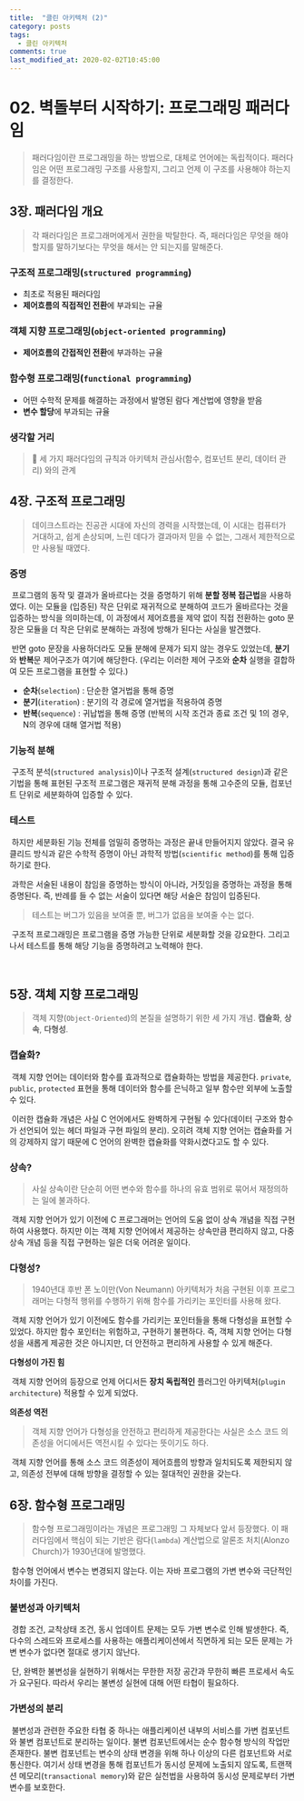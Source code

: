 ```yaml
---
title:  "클린 아키텍처 (2)"
category: posts
tags:
  - 클린 아키텍처
comments: true
last_modified_at: 2020-02-02T10:45:00
---
```


# 02. 벽돌부터 시작하기: 프로그래밍 패러다임

> 패러다임이란 프로그래밍을 하는 방법으로, 대체로 언어에는 독립적이다. 패러다임은 어떤 프로그래밍 구조를 사용할지, 그리고 언제 이 구조를 사용해야 하는지를 결정한다.

## 3장. 패러다임 개요

> 각 패러다임은 프로그래머에게서 권한을 박탈한다. 즉, 패러다임은 무엇을 해야 할지를 말하기보다는 무엇을 해서는 안 되는지를 말해준다.

### 구조적 프로그래밍(`structured programming`)

- 최초로 적용된 패러다임
- **제어흐름의 직접적인 전환**에 부과되는 규율

### 객체 지향 프로그래밍(`object-oriented programming`)

- **제어흐름의 간접적인 전환**에 부과하는 규율

### 함수형 프로그래밍(`functional programming`)

- 어떤 수학적 문제를 해결하는 과정에서 발명된 람다 계산법에 영향을 받음
- **변수 할당**에 부과되는 규율

### 생각할 거리

> 🤔 세 가지 패러다임의 규칙과 아키텍처 관심사(함수, 컴포넌트 분리, 데이터 관리) 와의 관계

## 4장. 구조적 프로그래밍

> 데이크스트라는 진공관 시대에 자신의 경력을 시작했는데, 이 시대는 컴퓨터가 거대하고, 쉽게 손상되며, 느린 데다가 결과마저 믿을 수 없는, 그래서 제한적으로만 사용될 때였다.

### 증명

​    프로그램의 동작 및 결과가 올바르다는 것을 증명하기 위해 **분할 정복 접근법**을 사용하였다. 이는 모듈을 (입증된) 작은 단위로 재귀적으로 분해하여 코드가 올바르다는 것을 입증하는 방식을 의미하는데, 이 과정에서 제어흐름을 제약 없이 직접 전환하는 goto 문장은 모듈을 더 작은 단위로 분해하는 과정에 방해가 된다는 사실을 발견했다.

​    반면 goto 문장을 사용하더라도 모듈 분해에 문제가 되지 않는 경우도 있었는데, **분기**와 **반복**문 제어구조가 여기에 해당한다. (우리는 이러한 제어 구조와 **순차** 실행을 결합하여 모든 프로그램을 표현할 수 있다.)

- **순차**(`selection`) : 단순한 열거법을 통해 증명
- **분기**(`iteration`) : 분기의 각 경로에 열거법을 적용하여 증명
- **반복**(`sequence`) : 귀납법을 통해 증명 (반복의 시작 조건과 종료 조건 및 1의 경우, N의 경우에 대해 열거법 적용)

### 기능적 분해

​    구조적 분석(`structured analysis`)이나 구조적 설계(`structured design`)과 같은 기법을 통해 표현된 구조적 프로그램은 재귀적 분해 과정을 통해 고수준의 모듈, 컴포넌트 단위로 세분화하여 입증할 수 있다.

### 테스트

​    하지만 세분화된 기능 전체를 엄밀히 증명하는 과정은 끝내 만들어지지 않았다. 결국 유클리드 방식과 같은 수학적 증명이 아닌 과학적 방법(`scientific method`)를 통해 입증하기로 한다.

​    과학은 서술된 내용이 참임을 증명하는 방식이 아니라, 거짓임을 증명하는 과정을 통해 증명된다. 즉, 반례를 들 수 없는 서술이 있다면 해당 서술은 참임이 입증된다.

> 테스트는 버그가 있음을 보여줄 뿐, 버그가 없음을 보여줄 수는 없다.

​    구조적 프로그래밍은 프로그램을 증명 가능한 단위로 세분화할 것을 강요한다. 그리고 나서 테스트를 통해 해당 기능을 증명하려고 노력해야 한다.

​    

## 5장. 객체 지향 프로그래밍

> 객체 지향(`Object-Oriented`)의 본질을 설명하기 위한 세 가지 개념. **캡슐화**, **상속**, **다형성**.

### 캡슐화?

​    객체 지향 언어는 데이터와 함수를 효과적으로 캡슐화하는 방법을 제공한다. `private`,  `public`, `protected`  표현을 통해 데이터와 함수를 은닉하고 일부 함수만 외부에 노출할 수 있다.

​    이러한 캡슐화 개념은 사실 C 언어에서도 완벽하게 구현될 수 있다(데이터 구조와 함수가 선언되어 있는 헤더 파일과 구현 파일의 분리). 오히려 객체 지향 언어는 캡슐화를 거의 강제하지 않기 때문에 C 언어의 완벽한 캡슐화를 약화시켰다고도 할 수 있다. 

### 상속? 

> 사실 상속이란 단순히 어떤 변수와 함수를 하나의 유효 범위로 묶어서 재정의하는 일에 불과하다.

​    객체 지향 언어가 있기 이전에 C 프로그래머는 언어의 도움 없이 상속 개념을 직접 구현하여 사용했다. 하지만 이는 객체 지향 언어에서 제공하는 상속만큼 편리하지 않고, 다중 상속 개념 등을 직접 구현하는 일은 더욱 어려운 일이다.

### 다형성?

> 1940년대 후반 폰 노이만(Von Neumann) 아키텍처가 처음 구현된 이후 프로그래머는 다형적 행위를 수행하기 위해 함수를 가리키는 포인터를 사용해 왔다.

​    객체 지향 언어가 있기 이전에도 함수를 가리키는 포인터들을 통해 다형성을 표현할 수 있었다. 하지만 함수 포인터는 위험하고, 구현하기 불편하다. 즉, 객체 지향 언어는 다형성을 새롭게 제공한 것은 아니지만, 더 안전하고 편리하게 사용할 수 있게 해준다.

**다형성이 가진 힘**

​    객체 지향 언어의 등장으로 언제 어디서든 **장치 독립적인** 플러그인 아키텍처(`plugin architecture`) 적용할 수 있게 되었다. 

**의존성 역전**

> 객체 지향 언어가 다형성을 안전하고 편리하게 제공한다는 사실은 소스 코드 의존성을 어디에서든 역전시킬 수 있다는 뜻이기도 하다.

​    객체 지향 언어를 통해 소스 코드 의존성이 제어흐름의 방향과 일치되도록 제한되지 않고, 의존성 전부에 대해 방향을 결정할 수 있는 절대적인 권한을 갖는다.

## 6장. 함수형 프로그래밍

> 함수형 프로그래밍이라는 개념은 프로그래밍 그 자체보다 앞서 등장했다. 이 패러다임에서 핵심이 되는 기반은 람다(`lambda`) 계산법으로 알론조 처치(Alonzo Church)가 1930년대에 발명했다.

​    함수형 언어에서 변수는 변경되지 않는다. 이는 자바 프로그램의 가변 변수와 극단적인 차이를 가진다.

### 불변성과 아키텍처

​    경합 조건, 교착상태 조건, 동시 업데이트 문제는 모두 가변 변수로 인해 발생한다. 즉, 다수의 스레드와 프로세스를 사용하는 애플리케이션에서 직면하게 되는 모든 문제는 가변 변수가 없다면 절대로 생기지 않난다.

​    단, 완벽한 불변성을 실현하기 위해서는 무한한 저장 공간과 무한히 빠른 프로세서 속도가 요구된다. 따라서 우리는 불변성 실현에 대해 어떤 타협이 필요하다.

### 가변성의 분리

​    불변성과 관련한 주요한 타협 중 하나는 애플리케이션 내부의 서비스를 가변 컴포넌트와 불변 컴포넌트로 분리하는 일이다. 불변 컴포넌트에서는 순수 함수형 방식의 작업만 존재한다. 불변 컴포넌트는 변수의 상태 변경을 위해 하나 이상의 다른 컴포넌트와 서로 통신한다. 여기서 상태 변경을 통해 컴포넌트가 동시성 문제에 노출되지 않도록, 트랜잭션 메모리(`transactional memory`)와 같은 실천법을 사용하여 동시성 문제로부터 가변 변수를 보호한다.
